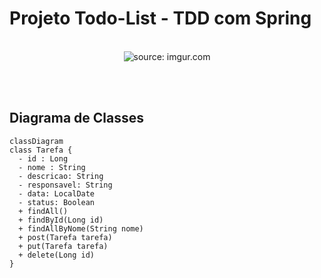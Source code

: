# Projeto Todo-List - TDD com Spring

<br />

<div align="center">
    <img src="https://i.imgur.com/w8tTOuT.png" title="source: imgur.com" /> 
</div>

<br /><br />

## Diagrama de Classes

```mermaid
classDiagram
class Tarefa {
  - id : Long
  - nome : String
  - descricao: String
  - responsavel: String
  - data: LocalDate
  - status: Boolean
  + findAll()
  + findById(Long id)
  + findAllByNome(String nome)
  + post(Tarefa tarefa)
  + put(Tarefa tarefa)
  + delete(Long id)
}
```
<br /><br />


